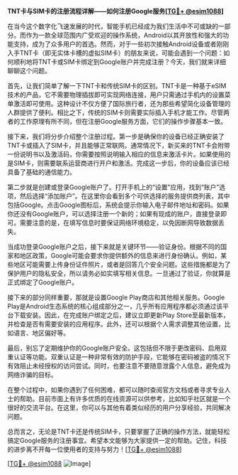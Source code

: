 **TNT卡与SIM卡的注册流程详解——如何注册Google服务[[TG💪+ @esim1088](https://t.me/s/esim1088)]**

在当今这个数字化飞速发展的时代，智能手机已经成为我们生活中不可或缺的一部分。而作为一款全球范围内广受欢迎的操作系统，Android以其开放性和强大的功能支持，成为了众多用户的首选。然而，对于一些初次接触Android设备或者刚刚入手TNT卡（即无实体卡槽的虚拟SIM卡）的朋友来说，可能会遇到一个问题：如何顺利地将TNT卡或SIM卡绑定到Google账户并完成注册？今天，我们就来详细聊聊这个问题。

首先，让我们简单了解一下TNT卡和传统SIM卡的区别。TNT卡是一种基于eSIM技术的产品，它不需要物理插拔即可实现网络连接，用户只需通过手机内的设置菜单激活即可使用。这种设计不仅方便了国际旅行者，还为那些希望简化设备管理的人群提供了便利。相比之下，传统的SIM卡则需要实际插入手机才能工作。尽管两者的工作原理有所不同，但在注册Google服务方面，它们的操作步骤基本一致。

接下来，我们将分步介绍整个注册过程。第一步是确保你的设备已经正确安装了TNT卡或插入了SIM卡，并且能够正常联网。通常情况下，新买来的TNT卡会附带一份说明书以及激活码，你需要按照说明输入相应的信息来激活卡片。如果使用的是SIM卡，则需要联系运营商进行开户和激活。完成这一步后，你的设备应该已经具备了基础的通信能力。

第二步就是创建或登录Google账户了。打开手机上的“设置”应用，找到“账户”选项，然后选择“添加账户”。在这里你会看到多个可供选择的服务提供商列表，其中包括Google。点击Google图标后，系统会提示你输入电子邮件地址和密码。如果你还没有Google账户，可以选择注册一个新的；如果有现成的账户，直接登录即可。需要注意的是，在填写信息时要保证网络环境稳定，以免因断网导致数据丢失。

当成功登录Google账户之后，接下来就是关键环节——验证身份。根据不同的国家和地区政策，Google可能会要求你提供额外的信息来进行身份确认。例如，某些地区可能需要上传身份证件照片，或者是回答几个安全问题。这些措施都是为了保护用户的隐私安全，所以请务必如实填写相关信息。一旦通过了验证，你就算是正式绑定了Google账户。

接下来的部分同样重要，那就是设置Google Play商店和其他相关服务。Google Play是Android生态系统的核心组成部分之一，几乎所有应用程序都必须通过该平台下载安装。因此，在完成账户绑定之后，建议立即更新Play Store至最新版本，并检查是否有需要安装的应用程序。此外，还可以根据个人需求调整其他设置，比如语言、地区偏好等。

最后，别忘了定期维护你的Google账户安全。这包括但不限于更改密码、启用双重认证等功能。双重认证是一种非常有效的防护手段，它能够在密码被盗的情况下有效阻止未经授权的访问尝试。同时，也要注意不要随意泄露个人信息，避免成为网络诈骗的目标。

在整个过程中，如果你遇到了任何困难，都可以随时查阅官方文档或者寻求专业人士的帮助。目前市面上有许多优质的在线资源可以供参考，比如知乎社区就是一个很好的交流平台。在这里，你可以与其他有着类似经历的用户分享经验，共同解决问题。

总而言之，无论是TNT卡还是传统SIM卡，只要掌握了正确的操作方法，就能轻松搞定Google服务的注册事宜。希望本文能够为大家提供一定的帮助。记住，科技的进步离不开每一位使用者的支持与努力！[[TG💪+ @esim1088](https://t.me/s/esim1088)]

[[TG💪+ @esim1088](https://t.me/s/esim1088) ![Image](https://i.postimg.cc/4NQfJmqS/Snipaste-2025-05-13-00-14-12.png)]
